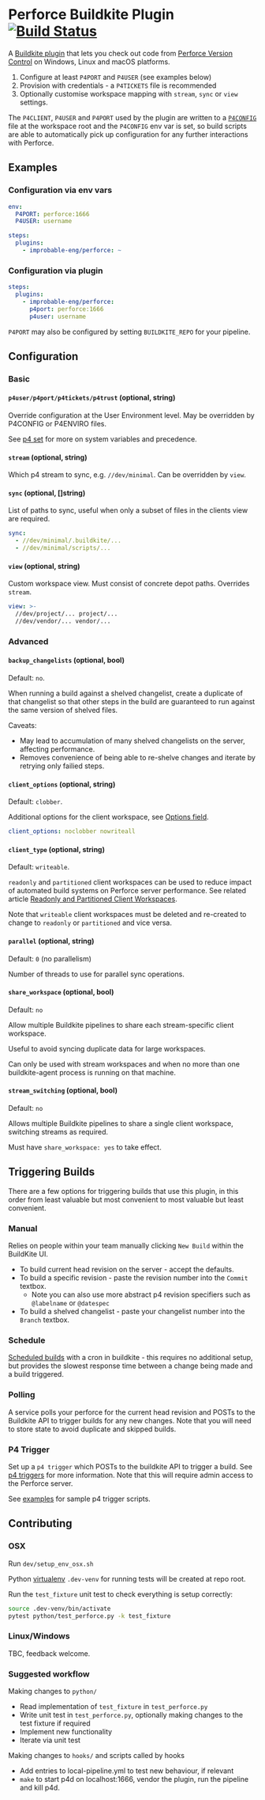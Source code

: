 # Perforce Buildkite Plugin [![Build Status](https://travis-ci.com/improbable-eng/perforce-buildkite-plugin.svg?branch=master)](https://travis-ci.com/improbable-eng/perforce-buildkite-plugin)

A [Buildkite plugin](https://buildkite.com/docs/agent/v3/plugins) that lets you check out code from [Perforce Version Control](https://www.perforce.com/products/helix-core) on Windows, Linux and macOS platforms.

1. Configure at least `P4PORT` and `P4USER` (see examples below)
2. Provision with credentials - a `P4TICKETS` file is recommended
3. Optionally customise workspace mapping with `stream`, `sync` or `view` settings.

The `P4CLIENT`, `P4USER` and `P4PORT` used by the plugin are written to a [`P4CONFIG`](https://www.perforce.com/manuals/v16.2/cmdref/P4CONFIG.html) file at the workspace root and the `P4CONFIG` env var is set, so build scripts are able to automatically pick up configuration for any further interactions with Perforce.

## Examples

### Configuration via env vars

```yaml
env:
  P4PORT: perforce:1666
  P4USER: username

steps:
  plugins:
    - improbable-eng/perforce: ~
```

### Configuration via plugin

```yaml
steps:
  plugins:
    - improbable-eng/perforce:
      p4port: perforce:1666
      p4user: username
```

`P4PORT` may also be configured by setting `BUILDKITE_REPO` for your pipeline.

## Configuration

### Basic

#### `p4user/p4port/p4tickets/p4trust` (optional, string)

Override configuration at the User Environment level. May be overridden by P4CONFIG or P4ENVIRO files.

See [p4 set](https://www.perforce.com/manuals/cmdref/Content/CmdRef/p4_set.html?Highlight=precedence) for more on system variables and precedence.

#### `stream` (optional, string)

Which p4 stream to sync, e.g. `//dev/minimal`. Can be overridden by `view`.

#### `sync` (optional, []string)

List of paths to sync, useful when only a subset of files in the clients view are required.

```yaml
sync:
  - //dev/minimal/.buildkite/...
  - //dev/minimal/scripts/...
```

#### `view` (optional, string)

Custom workspace view. Must consist of concrete depot paths. Overrides `stream`.

```yaml
view: >-
  //dev/project/... project/...
  //dev/vendor/... vendor/...
```

### Advanced

#### `backup_changelists` (optional, bool)

Default: `no`.

When running a build against a shelved changelist, create a duplicate of that changelist so that other steps in the build are guaranteed to run against the same version of shelved files.

Caveats:

* May lead to accumulation of many shelved changelists on the server, affecting performance.
* Removes convenience of being able to re-shelve changes and iterate by retrying only failied steps.

#### `client_options` (optional, string)

Default: `clobber`.

Additional options for the client workspace, see [Options field](https://www.perforce.com/manuals/cmdref/Content/CmdRef/p4_client.html?#Options2).

```yaml
client_options: noclobber nowriteall
```

#### `client_type` (optional, string)

Default: `writeable`.

`readonly` and `partitioned` client workspaces can be used to reduce impact of automated build systems on Perforce server performance.
See related article [Readonly and Partitioned Client Workspaces](https://community.perforce.com/s/article/15372).

Note that `writeable` client workspaces must be deleted and re-created to change to `readonly` or `partitioned` and vice versa.

#### `parallel` (optional, string)

Default: `0` (no parallelism)

Number of threads to use for parallel sync operations.

#### `share_workspace` (optional, bool)

Default: `no`

Allow multiple Buildkite pipelines to share each stream-specific client workspace.

Useful to avoid syncing duplicate data for large workspaces.

Can only be used with stream workspaces and when no more than one buildkite-agent process is running on that machine.

#### `stream_switching` (optional, bool)

Default: `no`

Allows multiple Buildkite pipelines to share a single client workspace, switching streams as required.

Must have `share_workspace: yes` to take effect.

## Triggering Builds

There are a few options for triggering builds that use this plugin, in this order from least valuable but most convenient to most valuable but least convenient.

### Manual

Relies on people within your team manually clicking `New Build` within the BuildKite UI.

* To build current head revision on the server - accept the defaults.
* To build a specific revision - paste the revision number into the `Commit` textbox.
  * Note you can also use more abstract p4 revision specifiers such as `@labelname` or `@datespec`
* To build a shelved changelist - paste your changelist number into the `Branch` textbox.

### Schedule

[Scheduled builds](https://buildkite.com/docs/pipelines/scheduled-builds) with a cron in buildkite - this requires no additional setup, but provides the slowest response time between a change being made and a build triggered.

### Polling

A service polls your perforce for the current head revision and POSTs to the Buildkite API to trigger builds for any new changes. Note that you will need to store state to avoid duplicate and skipped builds.

### P4 Trigger

Set up a `p4 trigger` which POSTs to the buildkite API to trigger a build. See [p4 triggers](https://www.perforce.com/manuals/v18.1/cmdref/Content/CmdRef/p4_triggers.html) for more information. Note that this will require admin access to the Perforce server.

See [examples](./examples) for sample p4 trigger scripts.

## Contributing

### OSX

Run `dev/setup_env_osx.sh`

Python [virtualenv](https://docs.python.org/3/tutorial/venv.html) `.dev-venv` for running tests will be created at repo root.

Run the `test_fixture` unit test to check everything is setup correctly:

```bash
source .dev-venv/bin/activate
pytest python/test_perforce.py -k test_fixture
```

### Linux/Windows

TBC, feedback welcome.

### Suggested workflow

Making changes to `python/`

* Read implementation of `test_fixture` in `test_perforce.py`
* Write unit test in `test_perforce.py`, optionally making changes to the test fixture if required
* Implement new functionality
* Iterate via unit test

Making changes to `hooks/` and scripts called by hooks

* Add entries to local-pipeline.yml to test new behaviour, if relevant
* `make` to start p4d on localhost:1666, vendor the plugin, run the pipeline and kill p4d.
